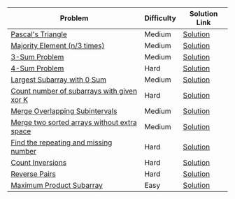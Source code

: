 | Problem                                                                                                                         | Difficulty | Solution Link                                                                                                               |
|---------------------------------------------------------------------------------------------------------------------------------|------------|-----------------------------------------------------------------------------------------------------------------------------|
| [Pascal's Triangle](https://www.geeksforgeeks.org/pascal-triangle/)                                                            | Medium     | [Solution](https://practice.geeksforgeeks.org/problems/pascals-triangle/1)                                                  |
| [Majority Element (n/3 times)](https://www.geeksforgeeks.org/n3-repeated-number-array-o1-space/)                               | Medium     | [Solution](https://practice.geeksforgeeks.org/problems/majority-element-1587115620/1)                                       |
| [3-Sum Problem](https://www.geeksforgeeks.org/find-a-triplet-that-sum-to-a-given-value/)                                       | Medium     | [Solution](https://practice.geeksforgeeks.org/problems/triplet-sum-in-array-1587115621/1)                                   |
| [4-Sum Problem](https://www.geeksforgeeks.org/4-sum-problem/)                                                                  | Hard       | [Solution](https://practice.geeksforgeeks.org/problems/4-sum-problem/1)                                                     |
| [Largest Subarray with 0 Sum](https://www.geeksforgeeks.org/find-the-largest-subarray-with-0-sum/)                             | Medium     | [Solution](https://practice.geeksforgeeks.org/problems/largest-subarray-with-0-sum/1)                                       |
| [Count number of subarrays with given xor K](https://www.geeksforgeeks.org/count-number-of-subarrays-with-given-xor/)          | Hard       | [Solution](https://practice.geeksforgeeks.org/problems/count-number-of-subarrays-with-given-xor/1)                          |
| [Merge Overlapping Subintervals](https://www.geeksforgeeks.org/merging-intervals/)                                             | Medium     | [Solution](https://practice.geeksforgeeks.org/problems/merge-intervals/1)                                                   |
| [Merge two sorted arrays without extra space](https://www.geeksforgeeks.org/merge-two-sorted-arrays-o1-extra-space/)           | Medium     | [Solution](https://practice.geeksforgeeks.org/problems/merge-two-sorted-arrays-1587115620/1)                                |
| [Find the repeating and missing number](https://www.geeksforgeeks.org/find-a-repeating-and-a-missing-number/)                  | Hard       | [Solution](https://practice.geeksforgeeks.org/problems/find-missing-and-repeating2512/1)                                    |
| [Count Inversions](https://www.geeksforgeeks.org/counting-inversions/)                                                         | Hard       | [Solution](https://practice.geeksforgeeks.org/problems/inversion-of-array-1587115620/1)                                     |
| [Reverse Pairs](https://www.geeksforgeeks.org/count-reverse-pairs-in-an-array/)                                                | Hard       | [Solution](https://practice.geeksforgeeks.org/problems/reverse-pairs/1)                                                     |
| [Maximum Product Subarray](https://www.geeksforgeeks.org/maximum-product-subarray/)                                            | Easy       | [Solution](https://practice.geeksforgeeks.org/problems/maximum-product-subarray3604/1)                                      |
